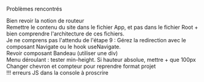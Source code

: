 Problèmes rencontrés

Bien revoir la notion de routeur
<br />
Remettre le contenu du site dans le fichier App, et pas dans le fichier Root + bien comprendre l'architecture de ces fichiers.
<br />
Je ne comprens pas l'attendu de l'étape 9 : Gérez la redirection avec le composant Navigate ou le hook useNavigate.
<br />
Revoir composant Bandeau (utiliser une div)
<br />
Menu déroulant : tester min-height. Si hauteur absolue, mettre + que 100px
<br />
Changer chevron et compteur pour reprendre format projet
<br />
!!! erreurs JS dans la console à proscrire
